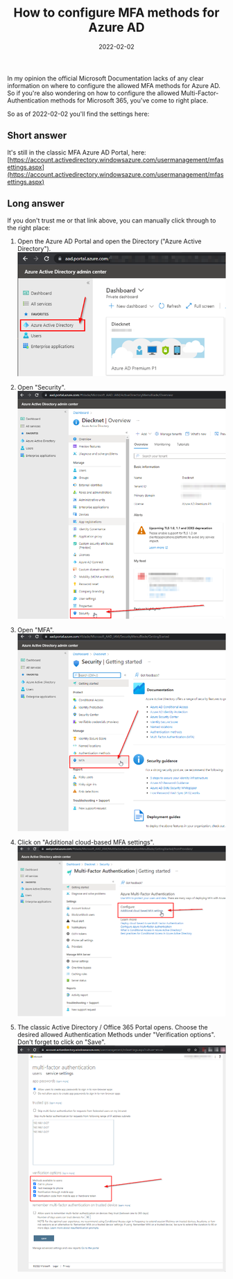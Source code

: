 ﻿---
aliases:
    - how-to-configure-m365-azure-ad-mfa-methods
slug: How-to-configure-M365-azure-ad-MFA-methods
title: "How to configure MFA methods for Azure AD"
date: 2022-02-02
contenttags: [azure ad, microsoft 365, mfa, multi-factor-authentication]
image: /images/2022/2022-02-02_thumbnail.png
---

In my opinion the official Microsoft Documentation lacks of any clear information on where to configure the allowed MFA methods for Azure AD. So if you're also wondering on how to configure the allowed Multi-Factor-Authentication methods for Microsoft 365, you've come to right place.

So as of 2022-02-02 you'll find the settings here:

## Short answer

It's still in the classic MFA Azure AD Portal, here: [https://account.activedirectory.windowsazure.com/usermanagement/mfasettings.aspx](https://account.activedirectory.windowsazure.com/usermanagement/mfasettings.aspx)

## Long answer

If you don't trust me or that link above, you can manually click through to the right place:

1. Open the Azure AD Portal and open the Directory ("Azure Active Directory").  
   [![Azure AD Admin Portal](/images/2022/2022-02-02_Azure_Active_Directory_admin_center.png "Azure AD Admin Portal")](/images/2022/2022-02-02_Azure_Active_Directory_admin_center.png)

1. Open "Security".  
   [![Azure AD Admin Portal - Open Security](/images/2022/2022-02-02_Azure_Active_Directory_admin_center_2.png "Azure AD Admin Portal - Open Security")](/images/2022/2022-02-02_Azure_Active_Directory_admin_center_2.png)

1. Open "MFA".  
   [![Azure AD Admin Portal - Security - Open MFA](/images/2022/2022-02-02_Azure_Active_Directory_admin_center_Security.png "Azure AD Admin Portal - Security - Open MFA")](/images/2022/2022-02-02_Azure_Active_Directory_admin_center_Security.png)

1. Click on "Additional cloud-based MFA settings".  
   [![Azure AD Admin Portal - Security - Open MFA](/images/2022/2022-02-02_Azure_Active_Directory_admin_center_MFA.png "Azure AD Admin Portal - Security - Open MFA")](/images/2022/2022-02-02_Azure_Active_Directory_admin_center_MFA.png)

1. The classic Active Directory / Office 365 Portal opens. Choose the desired allowed Authentication Methods under "Verification options". Don't forget to click on "Save".  
   [![Azure AD Classic MFA Admin Portal](/images/2022/2022-02-02_MFA_Portal_classic.png "Azure AD Classic MFA Admin Portal")](/images/2022/2022-02-02_MFA_Portal_classic.png)
